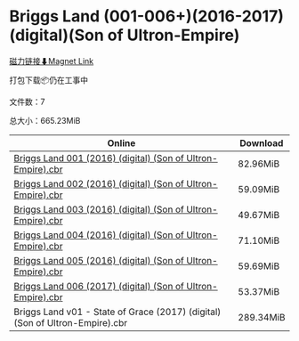 # Briggs Land (001-006+)(2016-2017)(digital)(Son of Ultron-Empire)

[磁力链接⬇Magnet Link](magnet:?xt=urn:btih:21dad134fc2d80777b6de4f192e3d8429dccdc41&dn=Briggs%20Land%20%28001-006%2B%29%282016-2017%29%28digital%29%28Son%20of%20Ultron-Empire%29)

打包下载📦仍在工事中

文件数：7

总大小：665.23MiB

Online | Download
--- | ---
[Briggs Land 001 (2016) (digital) (Son of Ultron-Empire).cbr](https://github.com/alicewish/markdown/blob/master/comic/Briggs-Land-001-2016-digital-Son-of-Ultron-Empire-cbr.md) | 82.96MiB
[Briggs Land 002 (2016) (digital) (Son of Ultron-Empire).cbr](https://github.com/alicewish/markdown/blob/master/comic/Briggs-Land-002-2016-digital-Son-of-Ultron-Empire-cbr.md) | 59.09MiB
[Briggs Land 003 (2016) (digital) (Son of Ultron-Empire).cbr](https://github.com/alicewish/markdown/blob/master/comic/Briggs-Land-003-2016-digital-Son-of-Ultron-Empire-cbr.md) | 49.67MiB
[Briggs Land 004 (2016) (digital) (Son of Ultron-Empire).cbr](https://github.com/alicewish/markdown/blob/master/comic/Briggs-Land-004-2016-digital-Son-of-Ultron-Empire-cbr.md) | 71.10MiB
[Briggs Land 005 (2016) (digital) (Son of Ultron-Empire).cbr](https://github.com/alicewish/markdown/blob/master/comic/Briggs-Land-005-2016-digital-Son-of-Ultron-Empire-cbr.md) | 59.69MiB
[Briggs Land 006 (2017) (digital) (Son of Ultron-Empire).cbr](https://github.com/alicewish/markdown/blob/master/comic/Briggs-Land-006-2017-digital-Son-of-Ultron-Empire-cbr.md) | 53.37MiB
Briggs Land v01 - State of Grace (2017) (digital) (Son of Ultron-Empire).cbr | 289.34MiB